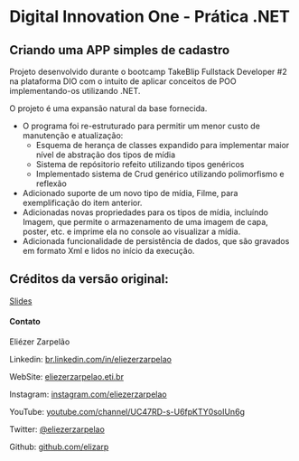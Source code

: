 # Digital Innovation One - Prática .NET

## Criando uma APP simples de cadastro

Projeto desenvolvido durante o bootcamp TakeBlip Fullstack Developer #2 na plataforma DIO com o intuito de aplicar conceitos de POO implementando-os utilizando .NET.

O projeto é uma expansão natural da base fornecida.

- O programa foi re-estruturado para permitir um menor custo de manutenção e atualização:
    - Esquema de herança de classes expandido para implementar maior nível de abstração dos tipos de mídia
    - Sistema de repósitorio refeito utilizando tipos genéricos
    - Implementado sistema de Crud genérico utilizando polimorfismo e reflexão
- Adicionado suporte de um novo tipo de mídia, Filme, para exemplificação do item anterior.
- Adicionadas novas propriedades para os tipos de mídia, incluíndo Imagem, que permite o armazenamento de uma imagem de capa, poster, etc. e imprime ela no console ao visualizar a mídia.
- Adicionada funcionalidade de persistência de dados, que são gravados em formato Xml e lidos no início da execução.

## Créditos da versão original:

[Slides](dio-dotnet-poo-lab-2.pdf)

#### Contato

Eliézer Zarpelão

Linkedin:  [br.linkedin.com/in/eliezerzarpelao](http://br.linkedin.com/in/eliezerzarpelao)

WebSite:  [eliezerzarpelao.eti.br](https://eliezerzarpelao.eti.br)

Instagram:  [instagram.com/eliezerzarpelao](https://instagram.com/eliezerzarpelao)

YouTube:  [youtube.com/channel/UC47RD-s-U6fpKTY0soIUn6g](https://www.youtube.com/channel/UC47RD-s-U6fpKTY0soIUn6g/featured?view_as=subscriber)

Twitter:  [@eliezerzarpelao](https://twitter.com/eliezerzarpelao)

Github:  [github.com/elizarp](https://github.com/elizarp)
